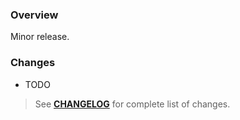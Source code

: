 ### Overview ###

Minor release.

### Changes ###

- TODO

> See **[CHANGELOG](https://github.com/universum-studios/android_fragments/blob/master/CHANGELOG.md)** for complete list of changes.